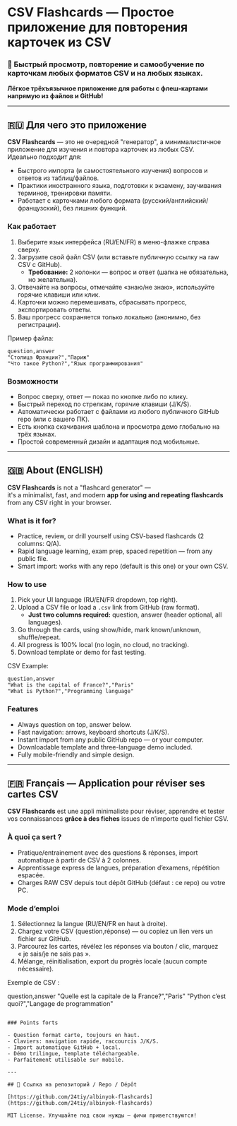 # CSV Flashcards — Простое приложение для повторения карточек из CSV

### 🚀 Быстрый просмотр, повторение и самообучение по карточкам любых форматов CSV и на любых языках.  
**Лёгкое трёхъязычное приложение для работы с флеш‑картами напрямую из файлов и GitHub!**

---

## 🇷🇺 Для чего это приложение

**CSV Flashcards** — это не очередной "генератор", а минималистичное приложение для изучения и повтора карточек из любых CSV.  
Идеально подходит для:
- Быстрого импорта (и самостоятельного изучения) вопросов и ответов из таблиц/файлов.
- Практики иностранного языка, подготовки к экзамену, заучивания терминов, тренировки памяти.
- Работает с карточками любого формата (русский/английский/французский), без лишних функций.

### Как работает

1. Выберите язык интерфейса (RU/EN/FR) в меню-флажке справа сверху.
2. Загрузите свой файл CSV (или вставьте публичную ссылку на raw CSV с GitHub).  
   - **Требование:** 2 колонки — вопрос и ответ (шапка не обязательна, но желательна).
3. Отвечайте на вопросы, отмечайте «знаю/не знаю», используйте горячие клавиши или клик.
4. Карточки можно перемешивать, сбрасывать прогресс, экспортировать ответы.
5. Ваш прогресс сохраняется только локально (анонимно, без регистрации).

Пример файла:
```
question,answer
"Столица Франции?","Париж"
"Что такое Python?","Язык программирования"
```

### Возможности

- Вопрос сверху, ответ — показ по кнопке либо по клику.
- Быстрый переход по стрелкам, горячие клавиши (J/K/S).
- Автоматически работает с файлами из любого публичного GitHub repo (или с вашего ПК).
- Есть кнопка скачивания шаблона и просмотра демо глобально на трёх языках.
- Простой современный дизайн и адаптация под мобильные.

---

## 🇬🇧 About (ENGLISH)

**CSV Flashcards** is not a "flashcard generator" —  
it's a minimalist, fast, and modern **app for using and repeating flashcards** from any CSV right in your browser.

### What is it for?

- Practice, review, or drill yourself using CSV-based flashcards (2 columns: Q/A).
- Rapid language learning, exam prep, spaced repetition — from any public file.
- Smart import: works with any repo (default is this one) or your own CSV.

### How to use

1. Pick your UI language (RU/EN/FR dropdown, top right).
2. Upload a CSV file or load a `.csv` link from GitHub (raw format).
   - **Just two columns required:** question, answer (header optional, all languages).
3. Go through the cards, using show/hide, mark known/unknown, shuffle/repeat.
4. All progress is 100% local (no login, no cloud, no tracking).
5. Download template or demo for fast testing.

CSV Example:
```
question,answer
"What is the capital of France?","Paris"
"What is Python?","Programming language"
```

### Features

- Always question on top, answer below.
- Fast navigation: arrows, keyboard shortcuts (J/K/S).
- Instant import from any public GitHub repo — or your computer.
- Downloadable template and three-language demo included.
- Fully mobile-friendly and simple design.

---

## 🇫🇷 Français — Application pour réviser ses cartes CSV

**CSV Flashcards** est une appli minimaliste pour réviser, apprendre et tester vos connaissances **grâce à des fiches** issues de n’importe quel fichier CSV.

### À quoi ça sert ?

- Pratique/entrainement avec des questions & réponses, import automatique à partir de CSV à 2 colonnes.
- Apprentissage express de langues, préparation d’examens, répétition espacée.
- Charges RAW CSV depuis tout dépôt GitHub (défaut : ce repo) ou votre PC.

### Mode d’emploi

1. Sélectionnez la langue (RU/EN/FR en haut à droite).
2. Chargez votre CSV (question,réponse) — ou copiez un lien vers un fichier sur GitHub.
3. Parcourez les cartes, révélez les réponses via bouton / clic, marquez « je sais/je ne sais pas ».
4. Mélange, réinitialisation, export du progrès locale (aucun compte nécessaire).

Exemple de CSV :

question,answer
"Quelle est la capitale de la France?","Paris"
"Python c’est quoi?","Langage de programmation"
```

### Points forts

- Question format carte, toujours en haut.
- Claviers: navigation rapide, raccourcis J/K/S.
- Import automatique GitHub + local.
- Démo trilingue, template téléchargeable.
- Parfaitement utilisable sur mobile.

---

## 🔗 Ссылка на репозиторий / Repo / Dépôt

[https://github.com/24tiy/albinyok-flashcards](https://github.com/24tiy/albinyok-flashcards)

MIT License. Улучшайте под свои нужды — фичи приветствуются!
```

